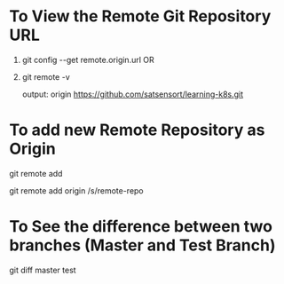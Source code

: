 # To View the Remote Git Repository URL 
1. git config --get remote.origin.url
         OR
2.  git remote -v

    output:
    origin  https://github.com/satsensort/learning-k8s.git

# To add new Remote Repository as Origin 

git remote add <repo-name> <repo-url>

git remote add origin /s/remote-repo

# To See the difference between two branches (Master and Test Branch)

git diff master test
